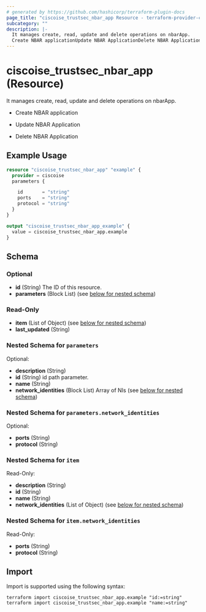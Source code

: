 ```yaml
---
# generated by https://github.com/hashicorp/terraform-plugin-docs
page_title: "ciscoise_trustsec_nbar_app Resource - terraform-provider-ciscoise"
subcategory: ""
description: |-
  It manages create, read, update and delete operations on nbarApp.
  Create NBAR applicationUpdate NBAR ApplicationDelete NBAR Application
---
```


# ciscoise_trustsec_nbar_app (Resource)

It manages create, read, update and delete operations on nbarApp.

- Create NBAR application

- Update NBAR Application

- Delete NBAR Application

## Example Usage

```terraform
resource "ciscoise_trustsec_nbar_app" "example" {
  provider = ciscoise
  parameters {

    id       = "string"
    ports    = "string"
    protocol = "string"
  }
}

output "ciscoise_trustsec_nbar_app_example" {
  value = ciscoise_trustsec_nbar_app.example
}
```

<!-- schema generated by tfplugindocs -->
## Schema

### Optional

- **id** (String) The ID of this resource.
- **parameters** (Block List) (see [below for nested schema](#nestedblock--parameters))

### Read-Only

- **item** (List of Object) (see [below for nested schema](#nestedatt--item))
- **last_updated** (String)

<a id="nestedblock--parameters"></a>
### Nested Schema for `parameters`

Optional:

- **description** (String)
- **id** (String) id path parameter.
- **name** (String)
- **network_identities** (Block List) Array of NIs (see [below for nested schema](#nestedblock--parameters--network_identities))

<a id="nestedblock--parameters--network_identities"></a>
### Nested Schema for `parameters.network_identities`

Optional:

- **ports** (String)
- **protocol** (String)



<a id="nestedatt--item"></a>
### Nested Schema for `item`

Read-Only:

- **description** (String)
- **id** (String)
- **name** (String)
- **network_identities** (List of Object) (see [below for nested schema](#nestedobjatt--item--network_identities))

<a id="nestedobjatt--item--network_identities"></a>
### Nested Schema for `item.network_identities`

Read-Only:

- **ports** (String)
- **protocol** (String)

## Import

Import is supported using the following syntax:

```shell
terraform import ciscoise_trustsec_nbar_app.example "id:=string"
terraform import ciscoise_trustsec_nbar_app.example "name:=string"
```
